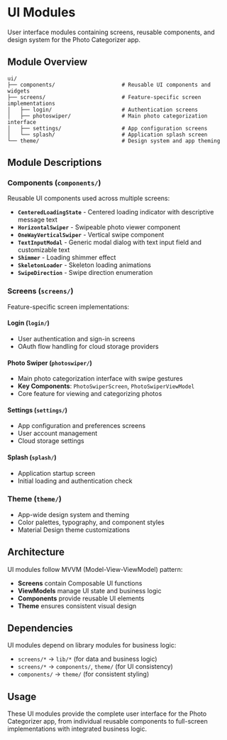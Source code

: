# UI Modules

User interface modules containing screens, reusable components, and design system for the Photo Categorizer app.

## Module Overview  

```
ui/
├── components/                     # Reusable UI components and widgets
├── screens/                        # Feature-specific screen implementations
│   ├── login/                      # Authentication screens
│   ├── photoswiper/                # Main photo categorization interface
│   ├── settings/                   # App configuration screens  
│   └── splash/                     # Application splash screen
└── theme/                          # Design system and app theming
```

## Module Descriptions

### Components (`components/`)
Reusable UI components used across multiple screens:
- **`CenteredLoadingState`** - Centered loading indicator with descriptive message text
- **`HorizontalSwiper`** - Swipeable photo viewer component
- **`OneWayVerticalSwiper`** - Vertical swipe component  
- **`TextInputModal`** - Generic modal dialog with text input field and customizable text
- **`Shimmer`** - Loading shimmer effect
- **`SkeletonLoader`** - Skeleton loading animations
- **`SwipeDirection`** - Swipe direction enumeration

### Screens (`screens/`)
Feature-specific screen implementations:

#### Login (`login/`)
- User authentication and sign-in screens
- OAuth flow handling for cloud storage providers

#### Photo Swiper (`photoswiper/`)  
- Main photo categorization interface with swipe gestures
- **Key Components**: `PhotoSwiperScreen`, `PhotoSwiperViewModel`
- Core feature for viewing and categorizing photos

#### Settings (`settings/`)
- App configuration and preferences screens
- User account management
- Cloud storage settings

#### Splash (`splash/`)
- Application startup screen
- Initial loading and authentication check

### Theme (`theme/`)
- App-wide design system and theming
- Color palettes, typography, and component styles
- Material Design theme customizations

## Architecture

UI modules follow MVVM (Model-View-ViewModel) pattern:
- **Screens** contain Composable UI functions
- **ViewModels** manage UI state and business logic
- **Components** provide reusable UI elements
- **Theme** ensures consistent visual design

## Dependencies

UI modules depend on library modules for business logic:
- `screens/*` → `lib/*` (for data and business logic)
- `screens/*` → `components/`, `theme/` (for UI consistency)
- `components/` → `theme/` (for consistent styling)

## Usage

These UI modules provide the complete user interface for the Photo Categorizer app, from individual reusable components to full-screen implementations with integrated business logic.